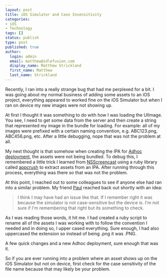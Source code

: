 ```yaml
---
layout: post
title: iOS Simulator and Case Insensitivity
categories:
- iOS
- Technology
tags: []
status: publish
type: post
published: true
author:
  login: admin
  email: matthew@idlefusion.com
  display_name: Matthew Strickland
  first_name: Matthew
  last_name: Strickland
---
```

Recently, I ran into a really strange bug that had me perplexed for a bit. I was going about my normal business of adding some assets to an iOS project, everything appeared to worked fine on the iOS Simulator but when I ran on device my new images were not showing up.

At first I thought it was something to do with how I was loading the UIImage. You see, I need to get some data from the server and then create a string that represented my image in the bundle for loading. For example: all of my images were prefixed with a certain naming convention, e.g. ABC123.png, ABC456.png, etc. After a little debugging, nope that was not the problem at all.

<!-- more -->

My next thought is that somehow when creating the IPA for [Adhoc deployment](http://mstrick.com/making-ios-deployment-easy/), the assets were not being bundled. To debug this, I remembered a little trick I learned from [NSScreencast](http://nsscreencast.com) using a ruby library called [appcrush](https://github.com/boctor/idev-recipes/tree/master/Utilities/appcrush) to extract assets from an IPA. After running through this process, everything was there so that was not the problem.

At this point, I reached out to some colleagues to see if anyone else had ran into a similar problem. My friend [Paul](http://twitter.com/posburn) reached back out shortly with an idea:
<blockquote>I think I may have had an issue like that. If I remember right it was because the simulator is not case-sensitive but the device is. I'm not sure if I'm remembering that right but its something to check.</blockquote>
As I was reading those words, it hit me. I had created a ruby script to rename all of the assets I was working with to follow the convention I needed and in doing so, I upper cased everything. Sure enough, I had also uppercased the extension so instead of being .png it was .PNG.

A few quick changes and a new Adhoc deployment, sure enough that was it.

So if you are ever running into a problem where an asset shows up on the iOS Simulator but not on device, first check for the case sensitivity of the file name because that may likely be your problem.
